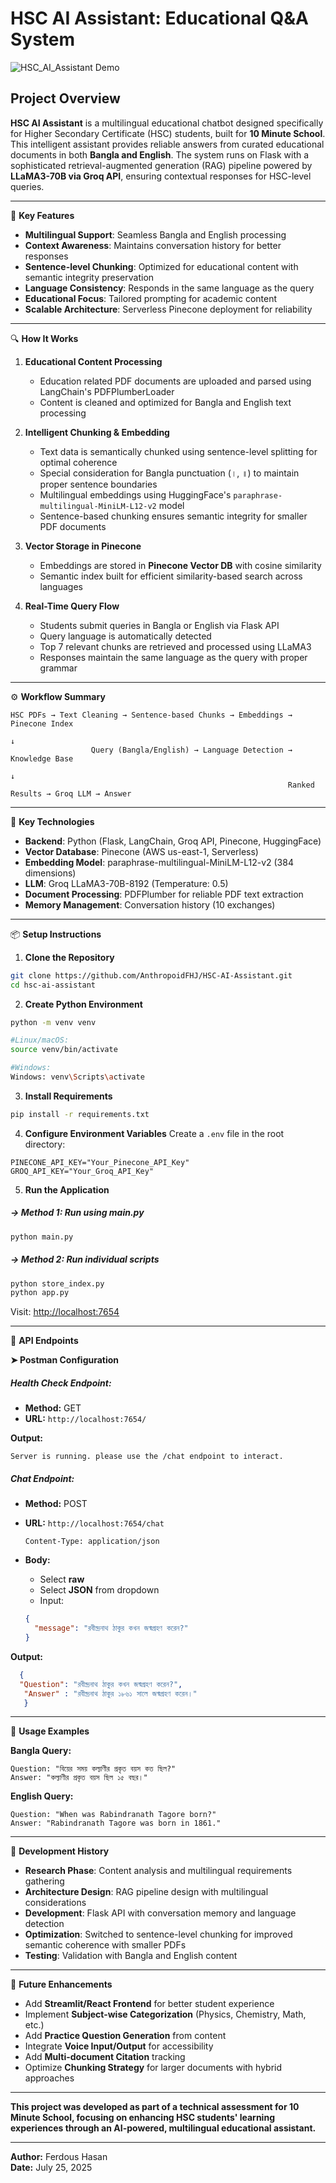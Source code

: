# HSC AI Assistant: Educational Q&A System

![HSC_AI_Assistant Demo](Output/HSC_AI_Assistant.png)

## Project Overview

**HSC AI Assistant** is a multilingual educational chatbot designed specifically for Higher Secondary Certificate (HSC) students, built for **10 Minute School**. This intelligent assistant provides reliable answers from curated educational documents in both **Bangla and English**. The system runs on Flask with a sophisticated retrieval-augmented generation (RAG) pipeline powered by **LLaMA3-70B via Groq API**, ensuring contextual responses for HSC-level queries.

---

🌟 **Key Features**

* **Multilingual Support**: Seamless Bangla and English processing
* **Context Awareness**: Maintains conversation history for better responses
* **Sentence-level Chunking**: Optimized for educational content with semantic integrity preservation
* **Language Consistency**: Responds in the same language as the query
* **Educational Focus**: Tailored prompting for academic content
* **Scalable Architecture**: Serverless Pinecone deployment for reliability

---

🔍 **How It Works**

1. **Educational Content Processing**
   * Education related PDF documents are uploaded and parsed using LangChain's PDFPlumberLoader
   * Content is cleaned and optimized for Bangla and English text processing

2. **Intelligent Chunking & Embedding**
   * Text data is semantically chunked using sentence-level splitting for optimal coherence
   * Special consideration for Bangla punctuation (।, ॥) to maintain proper sentence boundaries
   * Multilingual embeddings using HuggingFace's `paraphrase-multilingual-MiniLM-L12-v2` model
   * Sentence-based chunking ensures semantic integrity for smaller PDF documents

3. **Vector Storage in Pinecone**
   * Embeddings are stored in **Pinecone Vector DB** with cosine similarity
   * Semantic index built for efficient similarity-based search across languages

4. **Real-Time Query Flow**
   * Students submit queries in Bangla or English via Flask API
   * Query language is automatically detected
   * Top 7 relevant chunks are retrieved and processed using LLaMA3
   * Responses maintain the same language as the query with proper grammar

---

⚙️ **Workflow Summary**

```
HSC PDFs → Text Cleaning → Sentence-based Chunks → Embeddings → Pinecone Index
                                                                       ↓
                  Query (Bangla/English) → Language Detection → Knowledge Base
                                                                       ↓
                                                              Ranked Results → Groq LLM → Answer
```

---

🔧 **Key Technologies**

* **Backend**: Python (Flask, LangChain, Groq API, Pinecone, HuggingFace)
* **Vector Database**: Pinecone (AWS us-east-1, Serverless)
* **Embedding Model**: paraphrase-multilingual-MiniLM-L12-v2 (384 dimensions)
* **LLM**: Groq LLaMA3-70B-8192 (Temperature: 0.5)
* **Document Processing**: PDFPlumber for reliable PDF text extraction
* **Memory Management**: Conversation history (10 exchanges)

---

📦 **Setup Instructions**

1. **Clone the Repository**
```bash
git clone https://github.com/AnthropoidFHJ/HSC-AI-Assistant.git
cd hsc-ai-assistant
```

2. **Create Python Environment**
```bash
python -m venv venv

#Linux/macOS:
source venv/bin/activate

#Windows: 
Windows: venv\Scripts\activate
```

3. **Install Requirements**
```bash
pip install -r requirements.txt
```

4. **Configure Environment Variables**
Create a `.env` file in the root directory:
```env
PINECONE_API_KEY="Your_Pinecone_API_Key"
GROQ_API_KEY="Your_Groq_API_Key"
```

5. **Run the Application**

##### → Method 1: Run using main.py #####
```bash
python main.py
```

##### → Method 2: Run individual scripts #####
```bash
python store_index.py  
python app.py 
```

Visit: [http://localhost:7654](http://localhost:7654)

---

💬 **API Endpoints**

**➤ Postman Configuration**

##### Health Check Endpoint: #####
- **Method:** GET
- **URL:** `http://localhost:7654/`

**Output:**
```
Server is running. please use the /chat endpoint to interact.
```

##### Chat Endpoint: #####
- **Method:** POST
- **URL:** `http://localhost:7654/chat`

  ```
  Content-Type: application/json
  ```
- **Body:** 
  - Select **raw**
  - Select **JSON** from dropdown
  - Input:
  ```json
  {
    "message": "রবীন্দ্রনাথ ঠাকুর কখন জন্মগ্রহণ করেন?"
  }
  ```

**Output:**
```json
  {
  "Question": "রবীন্দ্রনাথ ঠাকুর কখন জন্মগ্রহণ করেন?",
   "Answer" : "রবীন্দ্রনাথ ঠাকুর ১৮৬১ সালে জন্মগ্রহণ করেন।"
   }
```

---

📖 **Usage Examples**

**Bangla Query:**
```
Question: "বিয়ের সময় কল্যাণীর প্রকৃত বয়স কত ছিল?"
Answer: "কল্যাণীর প্রকৃত বয়স ছিল ১৫ বছর।"
```

**English Query:**
```
Question: "When was Rabindranath Tagore born?"
Answer: "Rabindranath Tagore was born in 1861."
```

---

🧪 **Development History**

* **Research Phase**: Content analysis and multilingual requirements gathering
* **Architecture Design**: RAG pipeline design with multilingual considerations
* **Development**: Flask API with conversation memory and language detection
* **Optimization**: Switched to sentence-level chunking for improved semantic coherence with smaller PDFs
* **Testing**: Validation with Bangla and English content
---

🔮 **Future Enhancements**

* Add **Streamlit/React Frontend** for better student experience
* Implement **Subject-wise Categorization** (Physics, Chemistry, Math, etc.)
* Add **Practice Question Generation** from content
* Integrate **Voice Input/Output** for accessibility
* Add **Multi-document Citation** tracking
* Optimize **Chunking Strategy** for larger documents with hybrid approaches

---

**This project was developed as part of a technical assessment for 10 Minute School, focusing on enhancing HSC students' learning experiences through an AI-powered, multilingual educational assistant.**

---

**Author:** Ferdous Hasan  
**Date:** July 25, 2025
